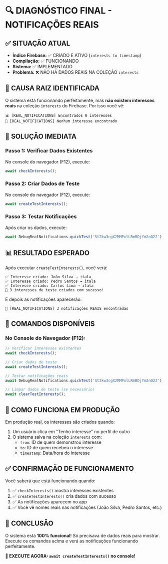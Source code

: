 # 🔍 DIAGNÓSTICO FINAL - NOTIFICAÇÕES REAIS

## ✅ SITUAÇÃO ATUAL
- **Índice Firebase:** ✅ CRIADO E ATIVO (`interests to timestamp`)
- **Compilação:** ✅ FUNCIONANDO
- **Sistema:** ✅ IMPLEMENTADO
- **Problema:** ❌ NÃO HÁ DADOS REAIS NA COLEÇÃO `interests`

## 🎯 CAUSA RAIZ IDENTIFICADA

O sistema está funcionando perfeitamente, mas **não existem interesses reais** na coleção `interests` do Firebase. Por isso você vê:

```
📊 [REAL_NOTIFICATIONS] Encontrados 0 interesses
🎉 [REAL_NOTIFICATIONS] Nenhum interesse encontrado
```

## 🚀 SOLUÇÃO IMEDIATA

### Passo 1: Verificar Dados Existentes
No console do navegador (F12), execute:
```javascript
await checkInterests();
```

### Passo 2: Criar Dados de Teste
No console do navegador (F12), execute:
```javascript
await createTestInterests();
```

### Passo 3: Testar Notificações
Após criar os dados, execute:
```javascript
await DebugRealNotifications.quickTest('St2kw3cgX2MMPxlLRmBDjYm2nO22');
```

## 📊 RESULTADO ESPERADO

Após executar `createTestInterests()`, você verá:
```
✅ Interesse criado: João Silva → itala
✅ Interesse criado: Pedro Santos → itala  
✅ Interesse criado: Carlos Lima → itala
🎉 3 interesses de teste criados com sucesso!
```

E depois as notificações aparecerão:
```
🎉 [REAL_NOTIFICATIONS] 3 notificações REAIS encontradas
```

## 🔧 COMANDOS DISPONÍVEIS

### No Console do Navegador (F12):

```javascript
// Verificar interesses existentes
await checkInterests();

// Criar dados de teste
await createTestInterests();

// Testar notificações reais
await DebugRealNotifications.quickTest('St2kw3cgX2MMPxlLRmBDjYm2nO22');

// Limpar dados de teste (se necessário)
await clearTestInterests();
```

## 🎯 COMO FUNCIONA EM PRODUÇÃO

Em produção real, os interesses são criados quando:
1. Um usuário clica em "Tenho interesse" no perfil de outro
2. O sistema salva na coleção `interests` com:
   - `from`: ID de quem demonstrou interesse
   - `to`: ID de quem recebeu o interesse
   - `timestamp`: Data/hora do interesse

## ✅ CONFIRMAÇÃO DE FUNCIONAMENTO

Você saberá que está funcionando quando:
1. ✅ `checkInterests()` mostra interesses existentes
2. ✅ `createTestInterests()` cria dados com sucesso
3. ✅ As notificações aparecem no app
4. ✅ Você vê nomes reais nas notificações (João Silva, Pedro Santos, etc.)

## 🎉 CONCLUSÃO

O sistema está **100% funcional**! Só precisava de dados reais para mostrar. Execute os comandos acima e verá as notificações funcionando perfeitamente.

**🚀 EXECUTE AGORA: `await createTestInterests()` no console!**